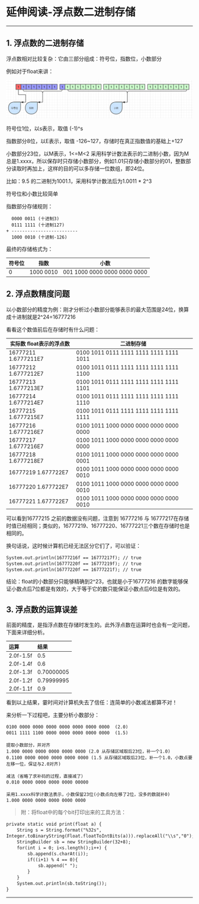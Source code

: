 # 延伸阅读-浮点数二进制存储

---

## 1. 浮点数的二进制存储

浮点数相对比较复杂：它由三部分组成：符号位，指数位，小数部分

例如对于float来讲：

![](/chapter_last/2.png)

符号位1位，以s表示，取值 \(-1\)^s

指数部分8位，以E表示，取值 -126~127，存储时在真正指数值的基础上+127

小数部分23位，以M表示，1&lt;=M&lt;2 采用科学计数法表示的二进制小数，因为M总是1.xxxx，所以保存时只存储小数部分，例如1.01只存储小数部分的01，整数部分读取时再加上，这样的目的可以多存储一位数组，即24位。

比如：9.5 的二进制为1001.1，采用科学计数法后为1.0011 \* 2^3

符号位和小数比较简单

指数部分存储规则：

```
  0000 0011 (十进制3)
  0111 1111 (十进制127)
+ -------------------------
  1000 0010 (十进制-126)
```

最终的存储格式为：

| 符号位 | 指数 | 小数 |
| --- | --- | --- |
| 0 | 1000 0010 | 001 1000 0000 0000 0000 0000 |

## 2. 浮点数精度问题

以小数部分的精度为例：刚才分析过小数部分能够表示的最大范围是24位，换算成十进制就是2^24=16777216

看看这个数值前后在存储时有什么问题：

| 实际数    float表示的浮点数 | 二进制存储 |
| --- | --- |
| 16777211    1.6777211E7 | 0100 1011 0111 1111 1111 1111 1111 1011 |
| 16777212    1.6777212E7 | 0100 1011 0111 1111 1111 1111 1111 1100 |
| 16777213    1.6777213E7 | 0100 1011 0111 1111 1111 1111 1111 1101 |
| 16777214    1.6777214E7 | 0100 1011 0111 1111 1111 1111 1111 1110 |
| 16777215    1.6777215E7 | 0100 1011 0111 1111 1111 1111 1111 1111 |
| 16777216    1.6777216E7 | 0100 1011 1000 0000 0000 0000 0000 0000 |
| 16777217    1.6777216E7 | 0100 1011 1000 0000 0000 0000 0000 0000 |
| 16777218    1.6777218E7 | 0100 1011 1000 0000 0000 0000 0000 0001 |
| 16777219    1.677722E7 | 0100 1011 1000 0000 0000 0000 0000 0010 |
| 16777220    1.677722E7 | 0100 1011 1000 0000 0000 0000 0000 0010 |
| 16777221    1.677722E7 | 0100 1011 1000 0000 0000 0000 0000 0010 |

可以看到16777215 之前的数据没有问题，注意到 16777216 与 16777217在存储时值已经相同；类似的，16777219、16777220、16777221三个数在存储时也是相同的。

换句话说，这时候计算机已经无法区分它们了，可以验证：

```
System.out.println(16777216f == 16777217f); // true
System.out.println(16777220f == 16777219f); // true
System.out.println(16777220f == 16777221f); // true
```

结论：float的小数部分只能够精确到2^23，也就是小于16777216 的数字能够保证小数点后7位都是有效的，大于等于它的数只能保证小数点后6位是有效的。

## 3. 浮点数的运算误差

前面的精度，是指浮点数在存储时发生的。此外浮点数在运算时也会有一定问题，下面来详细分析。

| 运算 | 结果 |
| :--- | :--- |
| 2.0f-1.5f | 0.5 |
| 2.0f-1.4f | 0.6 |
| 2.0f-1.3f | 0.70000005 |
| 2.0f-1.2f | 0.79999995 |
| 2.0f-1.1f | 0.9 |

看到以上结果，霎时间对计算机失去了信任：连简单的小数减法都算不对！

来分析一下过程吧，主要分析小数部分：
```
0100 0000 0000 0000 0000 0000 0000 0000  (2.0)
0011 1111 1100 0000 0000 0000 0000 0000  (1.5)

提取小数部分，并对齐
1.000 0000 0000 0000 0000 0000 (2.0 从存储区域取后23位，补一个1.0) 
0.1100 0000 0000 0000 0000 0000 (1.5 从存储区域取后23位，补一个1.0，小数点要左移一位，保证与2.0对齐)

减法（省略了求补码的过程，直接减了）
0.010 0000 0000 0000 0000 00000

采用1.xxxx科学计数法表示，小数保留23位(小数点向左移了2位，没多的数就补0)
1.000 0000 0000 0000 0000 0000
```


> 附：将float中的每个bit打印出来的工具方法：

```
private static void print(float a) {
    String s = String.format("%32s", Integer.toBinaryString(Float.floatToIntBits(a))).replaceAll("\\s","0");
    StringBuilder sb = new StringBuilder(32+8);
    for(int i = 0; i<s.length();i++) {
        sb.append(s.charAt(i));
        if((i+1) % 4 == 0){
            sb.append(" ");
        }
    }
    System.out.println(sb.toString());
}
```

---



